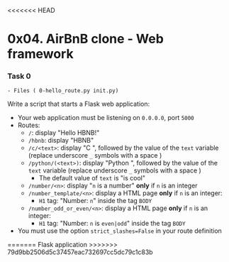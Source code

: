<<<<<<< HEAD
# 0x04. AirBnB clone - Web framework

### Task 0
	- Files ( 0-hello_route.py init.py)
<!-- Task Body -->
  <p>Write a script that starts a Flask web application:</p>

<ul>
<li>Your web application must be listening on <code>0.0.0.0</code>, port <code>5000</code></li>
<li>Routes:

<ul>
<li><code>/</code>: display &quot;Hello HBNB!&quot;</li>
<li><code>/hbnb</code>: display &quot;HBNB&quot;</li>
<li><code>/c/&lt;text&gt;</code>: display &quot;C &quot;, followed by the value of the <code>text</code> variable (replace underscore <code>_</code> symbols with a space <code></code>)</li>
<li><code>/python/(&lt;text&gt;)</code>: display &quot;Python &quot;, followed by the value of the <code>text</code> variable (replace underscore <code>_</code> symbols with a space <code></code>)

<ul>
<li>The default value of <code>text</code> is &quot;is cool&quot;</li>
</ul></li>
<li><code>/number/&lt;n&gt;</code>: display &quot;<code>n</code> is a number&quot; <strong>only</strong> if <code>n</code> is an integer</li>
<li><code>/number_template/&lt;n&gt;</code>: display a HTML page <strong>only</strong> if <code>n</code> is an integer: 

<ul>
<li><code>H1</code> tag: &quot;Number: <code>n</code>&quot; inside the tag <code>BODY</code></li>
</ul></li>
<li><code>/number_odd_or_even/&lt;n&gt;</code>: display a HTML page <strong>only</strong> if <code>n</code> is an integer: 

<ul>
<li><code>H1</code> tag: &quot;Number: <code>n</code> is <code>even|odd</code>&quot; inside the tag <code>BODY</code></li>
</ul></li>
</ul></li>
<li>You must use the option <code>strict_slashes=False</code> in your route definition</li>
</ul>
=======
Flask application
>>>>>>> 79d9bb2506d5c37457eac732697cc5dc79c1c83b
